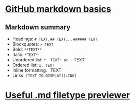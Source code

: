 # [GitHub markdown basics](https://help.github.com/articles/markdown-basics/)

## Markdown summary
- Headings: `# TEXT`, `## TEXT`, ... `###### TEXT`
- Blockquotes: `> TEXT`
- Bold: `**TEXT**`
- Italic: `*TEXT*`
- Unordered list: `*  TEXT' or `-  TEXT`
- Ordered list: `1. TEXT`
- Inline formatting: ` `TEXT` `
- Links: `[TEXT TO DISPLAY](LINK)`


# [Useful .md filetype previewer](http://tmpvar.com/markdown.html)
